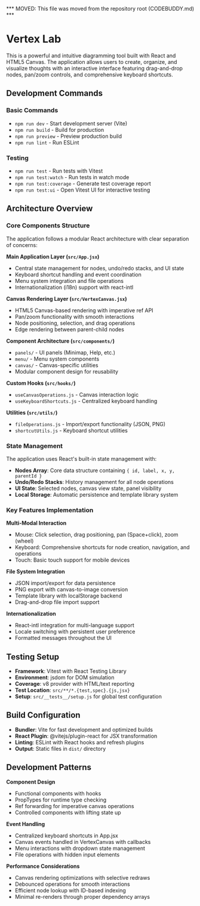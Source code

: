 *** MOVED: This file was moved from the repository root (CODEBUDDY.md) ***

# Vertex Lab

This is a powerful and intuitive diagramming tool built with React and HTML5 Canvas. The application allows users to create, organize, and visualize thoughts with an interactive interface featuring drag-and-drop nodes, pan/zoom controls, and comprehensive keyboard shortcuts.

## Development Commands

### Basic Commands
- `npm run dev` - Start development server (Vite)
- `npm run build` - Build for production 
- `npm run preview` - Preview production build
- `npm run lint` - Run ESLint

### Testing
- `npm run test` - Run tests with Vitest
- `npm run test:watch` - Run tests in watch mode
- `npm run test:coverage` - Generate test coverage report
- `npm run test:ui` - Open Vitest UI for interactive testing

## Architecture Overview

### Core Components Structure

The application follows a modular React architecture with clear separation of concerns:

**Main Application Layer (`src/App.jsx`)**
- Central state management for nodes, undo/redo stacks, and UI state
- Keyboard shortcut handling and event coordination
- Menu system integration and file operations
- Internationalization (i18n) support with react-intl

**Canvas Rendering Layer (`src/VertexCanvas.jsx`)**
- HTML5 Canvas-based rendering with imperative ref API
- Pan/zoom functionality with smooth interactions
- Node positioning, selection, and drag operations
- Edge rendering between parent-child nodes

**Component Architecture (`src/components/`)**
- `panels/` - UI panels (Minimap, Help, etc.)
- `menu/` - Menu system components
- `canvas/` - Canvas-specific utilities
- Modular component design for reusability

**Custom Hooks (`src/hooks/`)**
- `useCanvasOperations.js` - Canvas interaction logic
- `useKeyboardShortcuts.js` - Centralized keyboard handling

**Utilities (`src/utils/`)**
- `fileOperations.js` - Import/export functionality (JSON, PNG)
- `shortcutUtils.js` - Keyboard shortcut utilities

### State Management

The application uses React's built-in state management with:
- **Nodes Array**: Core data structure containing `{ id, label, x, y, parentId }`
- **Undo/Redo Stacks**: History management for all node operations
- **UI State**: Selected nodes, canvas view state, panel visibility
- **Local Storage**: Automatic persistence and template library system

### Key Features Implementation

**Multi-Modal Interaction**
- Mouse: Click selection, drag positioning, pan (Space+click), zoom (wheel)
- Keyboard: Comprehensive shortcuts for node creation, navigation, and operations
- Touch: Basic touch support for mobile devices

**File System Integration**
- JSON import/export for data persistence
- PNG export with canvas-to-image conversion
- Template library with localStorage backend
- Drag-and-drop file import support

**Internationalization**
- React-intl integration for multi-language support
- Locale switching with persistent user preference
- Formatted messages throughout the UI

## Testing Setup

- **Framework**: Vitest with React Testing Library
- **Environment**: jsdom for DOM simulation
- **Coverage**: v8 provider with HTML/text reporting
- **Test Location**: `src/**/*.{test,spec}.{js,jsx}`
- **Setup**: `src/__tests__/setup.js` for global test configuration

## Build Configuration

- **Bundler**: Vite for fast development and optimized builds
- **React Plugin**: @vitejs/plugin-react for JSX transformation
- **Linting**: ESLint with React hooks and refresh plugins
- **Output**: Static files in `dist/` directory

## Development Patterns

**Component Design**
- Functional components with hooks
- PropTypes for runtime type checking
- Ref forwarding for imperative canvas operations
- Controlled components with lifting state up

**Event Handling**
- Centralized keyboard shortcuts in App.jsx
- Canvas events handled in VertexCanvas with callbacks
- Menu interactions with dropdown state management
- File operations with hidden input elements

**Performance Considerations**
- Canvas rendering optimizations with selective redraws
- Debounced operations for smooth interactions
- Efficient node lookup with ID-based indexing
- Minimal re-renders through proper dependency arrays

